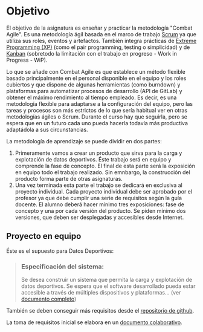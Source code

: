 # Objetivo

El objetivo de la asignatura es enseñar y practicar la metodología "Combat Agile". Es una metodología ágil basada en el marco de trabajo [Scrum](https://www.scrum.org/resources/what-is-scrum) ya que utiliza sus roles, eventos y artefactos. También integra prácticas de [Extreme Programming (XP)](http://www.extremeprogramming.org/) (como el pair programming, testing o simplicidad) y de [Kanban](https://resources.kanban.university/kanban-guide/) (sobretodo la limitación con el trabajo en progreso - Work in Progress - WiP).

Lo que se añade con Combat Agile es que establece un método flexible basado principalmente en el personal disponible en el equipo y los roles cubiertos y que dispone de algunas herramientas (como burndown) y plataformas para automatizar procesos de desarrollo (API de GitLab) y obtener el máximo rendimiento al tiempo empleado. Es decir, es una metodología flexible para adaptarse a la configuración del equipo, pero las tareas y procesos son más estrictos de lo que sería habitual ver en otras metodologías ágiles o Scrum. Durante el curso hay que seguirla, pero se espera que en un futuro cada uno pueda hacerla todavía más productiva adaptádola a sus circunstancias.

La metodología de aprendizaje se puede dividir en dos partes:

1. Primeramente vamos a crear un producto que sirva para la carga y explotación de datos deportivos. Éste trabajo será en equipo y comprende la fase de concepto. El final de esta parte será la exposición en equipo todo el trabajo realizado. Sin emnbargo, la construcción del producto forma parte de otras asignaturas.
1. Una vez terminada esta parte el trabajo se dedicará en exclusiva al proyecto individual. Cada proyecto individual debe ser aprobado por el profesor ya que debe cumplir una serie de requisitos según la guía docente. El alumno deberá hacer mínimo tres exposiciones: fase de concepto y una por cada versión del producto. Se piden mínimo dos versiones, que deben ser desplegadas y accesibles desde Internet.

## Proyecto en equipo

Éste es el supuesto para Datos Deportivos:

> ### Especificación del sistema:  
> Se desea construir un sistema que permita la carga y explotación de datos deportivos. Se espera que el software desarrollado pueda estar accesible a través de múltiples dispositivos y plataformas... (ver [documento completo](https://16khs695mehu6grk1ykq.institutomilitar.com/Requisitos%20Datos%20Deportivos.docx))

También se deben conseguir más requisitos desde el [repositorio de github](https://github.com/DptoSIC/DatosDeportivos).

La toma de requisitos inicial se elabora en un [documento colaborativo](https://dim.institutomilitar.com/shared/9P92PaLz6AhzyvDEjlSGKhXVrD436hBXIbI1dcSB2Fh).
